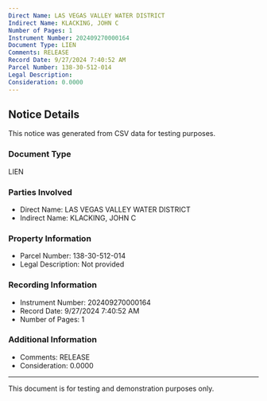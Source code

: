 ```yaml
---
Direct Name: LAS VEGAS VALLEY WATER DISTRICT
Indirect Name: KLACKING, JOHN C
Number of Pages: 1
Instrument Number: 202409270000164
Document Type: LIEN
Comments: RELEASE
Record Date: 9/27/2024 7:40:52 AM
Parcel Number: 138-30-512-014
Legal Description: 
Consideration: 0.0000
---
```


## Notice Details

This notice was generated from CSV data for testing purposes.

### Document Type
LIEN

### Parties Involved
- Direct Name: LAS VEGAS VALLEY WATER DISTRICT
- Indirect Name: KLACKING, JOHN C

### Property Information
- Parcel Number: 138-30-512-014
- Legal Description: Not provided

### Recording Information
- Instrument Number: 202409270000164
- Record Date: 9/27/2024 7:40:52 AM
- Number of Pages: 1

### Additional Information
- Comments: RELEASE
- Consideration: 0.0000

---

This document is for testing and demonstration purposes only.
